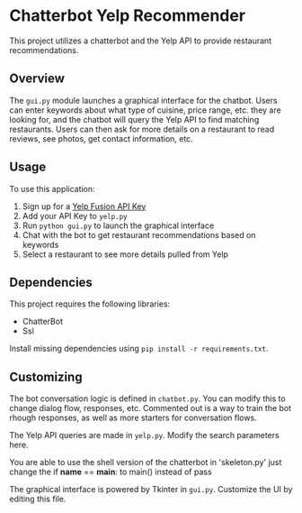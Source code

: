 # Chatterbot Yelp Recommender

This project utilizes a chatterbot and the Yelp API to provide restaurant recommendations. 

## Overview

The `gui.py` module launches a graphical interface for the chatbot. Users can enter keywords about what type of cuisine, price range, etc. they are looking for, and the chatbot will query the Yelp API to find matching restaurants. Users can then ask for more details on a restaurant to read reviews, see photos, get contact information, etc.

## Usage

To use this application:

1. Sign up for a [Yelp Fusion API Key](https://www.yelp.com/developers/documentation/v3)
2. Add your API Key to `yelp.py`
3. Run `python gui.py` to launch the graphical interface
4. Chat with the bot to get restaurant recommendations based on keywords
5. Select a restaurant to see more details pulled from Yelp

## Dependencies

This project requires the following libraries:

- ChatterBot
- Ssl
  
Install missing dependencies using `pip install -r requirements.txt`.

## Customizing

The bot conversation logic is defined in `chatbot.py`. You can modify this to change dialog flow, responses, etc. Commented out is a way to train the bot rhough responses,
as well as more starters for conversation flows.

The Yelp API queries are made in `yelp.py`. Modify the search parameters here.

You are able to use the shell version of the chatterbot in 'skeleton.py' just change the 
if __name__ == __main__:
to main() instead of pass

The graphical interface is powered by Tkinter in `gui.py`. Customize the UI by editing this file.
